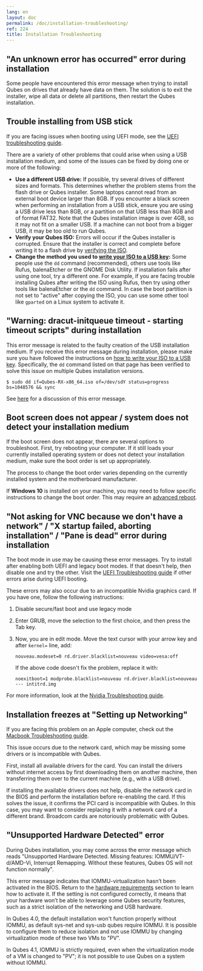 ```yaml
---
lang: en
layout: doc
permalink: /doc/installation-troubleshooting/
ref: 224
title: Installation Troubleshooting
---
```



## "An unknown error has occurred" error during installation 

Some people have encountered this error message when trying to install Qubes on drives that already have data on them. 
The solution is to exit the installer, wipe all data or delete all partitions, then restart the Qubes installation. 

## Trouble installing from USB stick 

If you are facing issues when booting using UEFI mode, see the [UEFI troubleshooting guide](/doc/uefi-troubleshooting/). 

There are a variety of other problems that could arise when using a USB installation medium, and some of the issues can be fixed by doing one or more of the following:

* **Use a different USB drive:** 
If possible, try several drives of different sizes and formats. 
This determines whether the problem stems from the flash drive or Qubes installer.
Some laptops cannot read from an external boot device larger than 8GB. 
If you encounter a black screen when performing an installation from a USB stick, ensure you are using a USB drive less than 8GB, or a partition on that USB less than 8GB and of format FAT32.
Note that the Qubes installation image is over 4GB, so it may not fit on a smaller USB. 
If a machine can not boot from a bigger USB, it may be too old to run Qubes. 
* **Verify your Qubes ISO:** 
Errors will occur if the Qubes installer is corrupted. 
Ensure that the installer is correct and complete before writing it to a flash drive by [verifying the ISO](/security/verifying-signatures/#how-to-verify-qubes-iso-signatures). 
* **Change the method you used to [write your ISO to a USB key](/doc/installation-guide/#copying-the-iso-onto-the-installation-medium):** 
Some people use the ``dd`` command (recommended), others use tools like Rufus, balenaEtcher or the GNOME Disk Utility. 
If installation fails after using one tool, try a different one. 
For example, if you are facing trouble installing Qubes after writing the ISO using Rufus, then try using other tools like balenaEtcher or the ``dd`` command. 
In case the boot partition is not set to "active" after copying the ISO, you can use some other tool like `gparted` on a Linux system to activate it. 

## "Warning: dracut-initqueue timeout - starting timeout scripts" during installation

This error message is related to the faulty creation of the USB installation medium.  If you receive this error message during installation, please make sure you have followed the instructions on [how to write your ISO to a USB key](/doc/installation-guide/#copying-the-iso-onto-the-installation-medium).  Specifically, the ``dd`` command listed on that page has been verified to solve this issue on multiple Qubes installation versions. 

```
$ sudo dd if=Qubes-RX-x86_64.iso of=/dev/sdY status=progress bs=1048576 && sync
```

See [here](https://github.com/QubesOS/qubes-issues/issues/6447) for a discussion of this error message.

## Boot screen does not appear / system does not detect your installation medium 

If the boot screen does not appear, there are several options to troubleshoot.
First, try rebooting your computer. 
If it still loads your currently installed operating system or does not detect your installation medium, make sure the boot order is set up appropriately. 

The process to change the boot order varies depending on the currently installed system and the motherboard manufacturer. 

If **Windows 10** is installed on your machine, you may need to follow specific instructions to change the boot order. 
This may require an [advanced reboot](https://support.microsoft.com/en-us/help/4026206/windows-10-find-safe-mode-and-other-startup-settings).

## "Not asking for VNC because we don't have a network" / "X startup failed, aborting installation" / "Pane is dead" error during installation 

The boot mode in use may be causing these error messages. 
Try to install after enabling both UEFI and legacy boot modes. 
If that doesn't help, then disable one and try the other. 
Visit the [UEFI Troubleshooting guide](/doc/uefi-troubleshooting/) if other errors arise during UEFI booting. 

These errors may also occur due to an incompatible Nvidia graphics card. If you have one, follow the following instructions:
1. Disable secure/fast boot and use legacy mode
2. Enter GRUB, move the selection to the first choice, and then press the Tab key. 
3. Now, you are in edit mode. Move the text cursor with your arrow key and after ``kernel=`` line, add:

    ```
    nouveau.modeset=0 rd.driver.blacklist=nouveau video=vesa:off
    ```

    If the above code doesn't fix the problem, replace it with:

    ```   
    noexitboot=1 modprobe.blacklist=nouveau rd.driver.blacklist=nouveau --- intitrd.img
    ```

For more information, look at the [Nvidia Troubleshooting guide](https://github.com/Qubes-Community/Contents/blob/master/docs/troubleshooting/nvidia-troubleshooting.md#disabling-nouveau).

## Installation freezes at "Setting up Networking" 
 
If you are facing this problem on an Apple computer, check out the [Macbook Troubleshooting guide](https://github.com/Qubes-Community/Contents/blob/master/docs/troubleshooting/macbook-troubleshooting.md).

This issue occurs due to the network card, which may be missing some drivers or is incompatible with Qubes. 

First, install all available drivers for the card. 
You can install the drivers without internet access by first downloading them on another machine, then transferring them over to the current machine (e.g., with a USB drive). 

If installing the available drivers does not help, disable the network card in the BIOS and perform the installation before re-enabling the card. 
If this solves the issue, it confirms the PCI card is incompatible with Qubes. 
In this case, you may want to consider replacing it with a network card of a different brand. 
Broadcom cards are notoriously problematic with Qubes.

## "Unsupported Hardware Detected" error

During Qubes installation, you may come across the error message which reads "Unsupported Hardware Detected. 
Missing features: IOMMU/VT-d/AMD-Vi, Interrupt Remapping. Without these features, Qubes OS will not function normally". 

This error message indicates that IOMMU-virtualization hasn’t been activated in the BIOS. 
Return to the [hardware requirements](/doc/installation-guide/#hardware-requirements) section to learn how to activate it. 
If the setting is not configured correctly, it means that your hardware won’t be able to leverage some Qubes security features, such as a strict isolation of the networking and USB hardware.

In Qubes 4.0, the default installation won't function properly without IOMMU, as default sys-net and sys-usb qubes require IOMMU. It is possible to configure them to reduce isolation and not use IOMMU by changing virtualization mode of these two VMs to "PV".

In Qubes 4.1, IOMMU is strictly required, even when the virtualization mode of a VM is changed to "PV"; it is not possible to use Qubes on a system without IOMMU.

